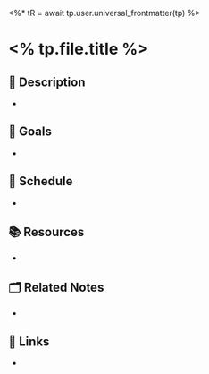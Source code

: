 <%* tR = await tp.user.universal_frontmatter(tp) %>
# <% tp.file.title %>


## 📝 Description
- 

## 🎯 Goals
- 

## 📅 Schedule
- 

## 📚 Resources
- 

## 🗂 Related Notes
- 

## 📌 Links
- 